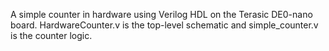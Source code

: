 A simple counter in hardware using Verilog HDL on the Terasic DE0-nano board.
HardwareCounter.v is the top-level schematic and simple\_counter.v is the counter logic.

